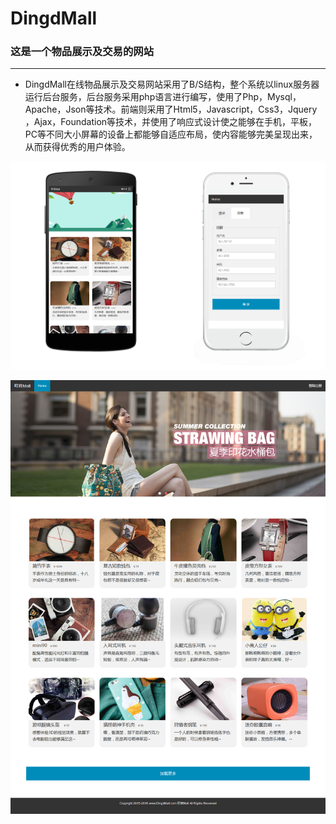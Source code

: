 # DingdMall
### 这是一个物品展示及交易的网站
***
* DingdMall在线物品展示及交易网站采用了B/S结构，整个系统以linux服务器运行后台服务，后台服务采用php语言进行编写，使用了Php，Mysql，Apache，Json等技术。前端则采用了Html5，Javascript，Css3，Jquery ，Ajax，Foundation等技术，并使用了响应式设计使之能够在手机，平板，PC等不同大小屏幕的设备上都能够自适应布局，使内容能够完美呈现出来，从而获得优秀的用户体验。

![img](phone.png 'preview') 

![img](home.png 'preview')


